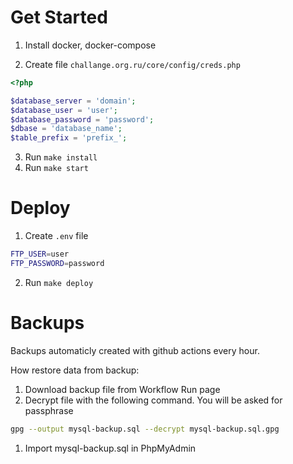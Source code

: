 # Get Started

1. Install docker, docker-compose

2. Create file `challange.org.ru/core/config/creds.php`

```php
<?php

$database_server = 'domain';
$database_user = 'user';
$database_password = 'password';
$dbase = 'database_name';
$table_prefix = 'prefix_';
```

3. Run `make install`
4. Run `make start`

# Deploy

1. Create `.env` file
```sh
FTP_USER=user
FTP_PASSWORD=password
```
2. Run `make deploy`

# Backups

Backups automaticly created with github actions every hour.

How restore data from backup:

1. Download backup file from Workflow Run page
1. Decrypt file with the following command. You will be asked for passphrase
```sh
gpg --output mysql-backup.sql --decrypt mysql-backup.sql.gpg
```
1. Import mysql-backup.sql in PhpMyAdmin
